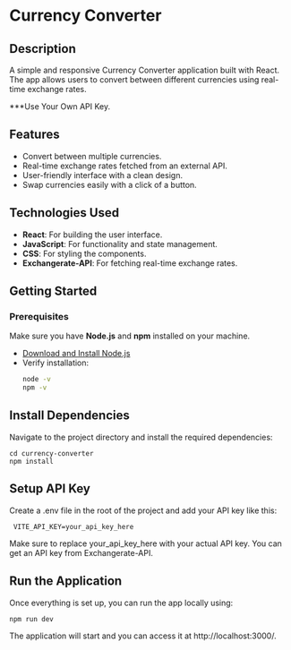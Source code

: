 # Currency Converter

## Description
A simple and responsive Currency Converter application built with React. The app allows users to convert between different currencies using real-time exchange rates.

***Use Your Own API Key.

## Features
- Convert between multiple currencies.
- Real-time exchange rates fetched from an external API.
- User-friendly interface with a clean design.
- Swap currencies easily with a click of a button.

## Technologies Used
- **React**: For building the user interface.
- **JavaScript**: For functionality and state management.
- **CSS**: For styling the components.
- **Exchangerate-API**: For fetching real-time exchange rates.

## Getting Started

### Prerequisites
Make sure you have **Node.js** and **npm** installed on your machine.

- [Download and Install Node.js](https://nodejs.org/)
- Verify installation:
  ```bash
  node -v
  npm -v

## Install Dependencies

Navigate to the project directory and install the required dependencies:


    cd currency-converter
    npm install

## Setup API Key

Create a .env file in the root of the project and add your API key like this:


     VITE_API_KEY=your_api_key_here

Make sure to replace your_api_key_here with your actual API key. You can get an API key from Exchangerate-API.

## Run the Application

Once everything is set up, you can run the app locally using:

    npm run dev
    
The application will start and you can access it at http://localhost:3000/.
